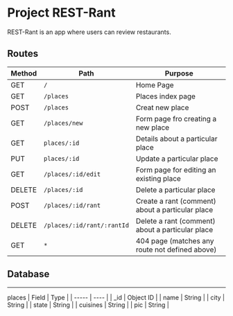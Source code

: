 # Project REST-Rant

REST-Rant is an app where users can review restaurants.

## Routes
| Method | Path    | Purpose   |
| ------ | ------- | --------- |
| GET    | `/`       | Home Page |
| GET    | `/places` | Places index page |
| POST   | `/places` | Creat new place |
| GET    | `/places/new` | Form page fro creating a new place |
| GET    | `places/:id` | Details about a particular place |
| PUT    | `places/:id` | Update a particular place |
| GET    | `/places/:id/edit` | Form page for editing an existing place |
| DELETE | `/places/:id` | Delete a particular place |
| POST   | `/places/:id/rant` | Create a rant (comment) about a particular place|
| DELETE | `/places/:id/rant/:rantId` | Delete a rant (comment) about a particular place |
| GET    | `*`   | 404 page (matches any route not defined above) |

## Database
***
places
| Field | Type |
| ----- | ---- |
| _id   | Object ID |
| name  | String |
| city  | String |
| state | String |
| cuisines | String |
| pic   | String |
